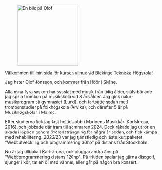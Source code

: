 <figure class="img profile-img">
    <img src="img/profile.jpg" width="200" height="200" alt="En bild på Olof"/>
</figure>

Välkommen till min sida för kursen [vlinux](https://dbwebb.se/kurser/vlinux-v1) vid Blekinge Tekniska Högskola!

Jag heter Olof Jönsson, och kommer från Höör i Skåne.

Alla mina fyra syskon har sysslat med musik från tidig ålder, själv började jag spela trombon på musikskola vid 8 års ålder. Jag gick natur-musikprogram på gymnasiet (Lund), och fortsatte sedan med trombonstudier på folkhögskola (Arvika), och därefter 5 år på Musikhögskolan i Malmö.

Efter studierna fick jag fast heltidsjobb i Marinens Musikkår (Karlskrona, 2016), och jobbade där fram till sommaren 2024. Dock råkade jag ut för en skada i läppen genom överansträngning för några år sedan, och fick kämpa med rehabilitering. 2022/23 var jag tjänstledig och läste kurspaketet "Webbutveckling och programmering 30hp" på distans från Stockholm.

Nu är jag tillbaka i Karlskrona, och pluggar andra året på "Webbprogrammering distans 120hp". På fritiden spelar jag gärna discgolf, sjunger i kör, tar en öl med vänner, eller går på någon bra konsert.
